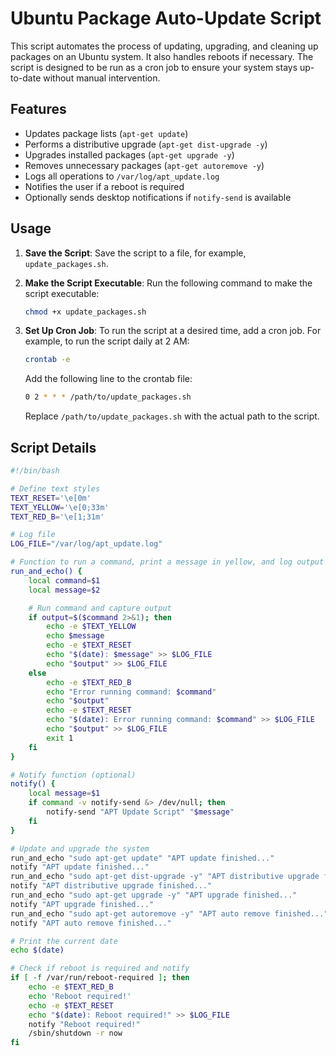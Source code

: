 # Ubuntu Package Auto-Update Script

This script automates the process of updating, upgrading, and cleaning up packages on an Ubuntu system. It also handles reboots if necessary. The script is designed to be run as a cron job to ensure your system stays up-to-date without manual intervention.

## Features

-   Updates package lists (`apt-get update`)
-   Performs a distributive upgrade (`apt-get dist-upgrade -y`)
-   Upgrades installed packages (`apt-get upgrade -y`)
-   Removes unnecessary packages (`apt-get autoremove -y`)
-   Logs all operations to `/var/log/apt_update.log`
-   Notifies the user if a reboot is required
-   Optionally sends desktop notifications if `notify-send` is available

## Usage

1. **Save the Script**: Save the script to a file, for example, `update_packages.sh`.

2. **Make the Script Executable**: Run the following command to make the script executable:

    ```sh
    chmod +x update_packages.sh
    ```

3. **Set Up Cron Job**: To run the script at a desired time, add a cron job. For example, to run the script daily at 2 AM:

    ```sh
    crontab -e
    ```

    Add the following line to the crontab file:

    ```sh
    0 2 * * * /path/to/update_packages.sh
    ```

    Replace `/path/to/update_packages.sh` with the actual path to the script.

## Script Details

```bash
#!/bin/bash

# Define text styles
TEXT_RESET='\e[0m'
TEXT_YELLOW='\e[0;33m'
TEXT_RED_B='\e[1;31m'

# Log file
LOG_FILE="/var/log/apt_update.log"

# Function to run a command, print a message in yellow, and log output
run_and_echo() {
    local command=$1
    local message=$2

    # Run command and capture output
    if output=$($command 2>&1); then
        echo -e $TEXT_YELLOW
        echo $message
        echo -e $TEXT_RESET
        echo "$(date): $message" >> $LOG_FILE
        echo "$output" >> $LOG_FILE
    else
        echo -e $TEXT_RED_B
        echo "Error running command: $command"
        echo "$output"
        echo -e $TEXT_RESET
        echo "$(date): Error running command: $command" >> $LOG_FILE
        echo "$output" >> $LOG_FILE
        exit 1
    fi
}

# Notify function (optional)
notify() {
    local message=$1
    if command -v notify-send &> /dev/null; then
        notify-send "APT Update Script" "$message"
    fi
}

# Update and upgrade the system
run_and_echo "sudo apt-get update" "APT update finished..."
notify "APT update finished..."
run_and_echo "sudo apt-get dist-upgrade -y" "APT distributive upgrade finished..."
notify "APT distributive upgrade finished..."
run_and_echo "sudo apt-get upgrade -y" "APT upgrade finished..."
notify "APT upgrade finished..."
run_and_echo "sudo apt-get autoremove -y" "APT auto remove finished..."
notify "APT auto remove finished..."

# Print the current date
echo $(date)

# Check if reboot is required and notify
if [ -f /var/run/reboot-required ]; then
    echo -e $TEXT_RED_B
    echo 'Reboot required!'
    echo -e $TEXT_RESET
    echo "$(date): Reboot required!" >> $LOG_FILE
    notify "Reboot required!"
    /sbin/shutdown -r now
fi
```
